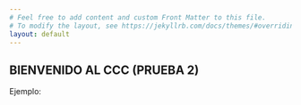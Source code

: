 ```yaml
---
# Feel free to add content and custom Front Matter to this file.
# To modify the layout, see https://jekyllrb.com/docs/themes/#overriding-theme-defaults
layout: default
---
```

<script src="p5.js"></script>
<script src="p5.sound.js"></script>

## BIENVENIDO AL CCC (PRUEBA 2)

Ejemplo:

<div id="simple-sketch-holder" style="position: relative;">
	<script type="text/javascript" src="sketch.js"></script>
</div>

